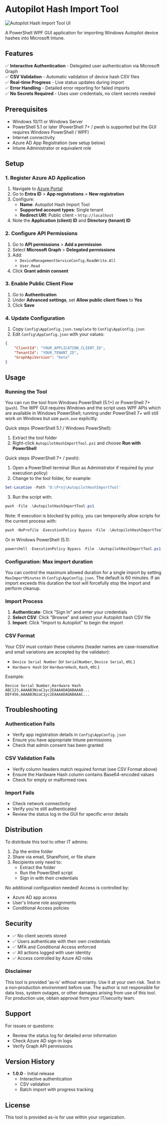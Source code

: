 # Autopilot Hash Import Tool
![Autopilot Hash Import Tool UI](./APHashImportTool.png)

A PowerShell WPF GUI application for importing Windows Autopilot device hashes into Microsoft Intune.

## Features

✅ **Interactive Authentication** - Delegated user authentication via Microsoft Graph  
✅ **CSV Validation** - Automatic validation of device hash CSV files  
✅ **Real-time Progress** - Live status updates during import  
✅ **Error Handling** - Detailed error reporting for failed imports  
✅ **No Secrets Required** - Uses user credentials, no client secrets needed

## Prerequisites

- Windows 10/11 or Windows Server
- PowerShell 5.1 or later (PowerShell 7+ / pwsh is supported but the GUI requires Windows PowerShell / WPF)
- Internet connectivity
- Azure AD App Registration (see setup below)
- Intune Administrator or equivalent role

## Setup

### 1. Register Azure AD Application

1. Navigate to [Azure Portal](https://portal.azure.com)
2. Go to **Entra ID** > **App registrations** > **New registration**
3. Configure:
   - **Name**: Autopilot Hash Import Tool
   - **Supported account types**: Single tenant
   - **Redirect URI**: Public client - `http://localhost`
4. Note the **Application (client) ID** and **Directory (tenant) ID**

### 2. Configure API Permissions

1. Go to **API permissions** > **Add a permission**
2. Select **Microsoft Graph** > **Delegated permissions**
3. Add:
   - `DeviceManagementServiceConfig.ReadWrite.All`
   - `User.Read`
4. Click **Grant admin consent**

### 3. Enable Public Client Flow

1. Go to **Authentication**
2. Under **Advanced settings**, set **Allow public client flows** to **Yes**
3. Click **Save**

### 4. Update Configuration

1. Copy `Config\AppConfig.json.template` to `Config\AppConfig.json`
2. Edit `Config\AppConfig.json` with your values:

```json
{
    "ClientId": "YOUR_APPLICATION_CLIENT_ID",
    "TenantId": "YOUR_TENANT_ID",
    "GraphApiVersion": "beta"
}
```

## Usage

### Running the Tool

You can run the tool from Windows PowerShell (5.1+) or PowerShell 7+ (`pwsh`). The WPF GUI requires Windows and the script uses WPF APIs which are available in Windows PowerShell; running under PowerShell 7+ will still work on Windows but use `pwsh.exe` explicitly.

Quick steps (PowerShell 5.1 / Windows PowerShell):

1. Extract the tool folder
2. Right-click `AutopilotHashImportTool.ps1` and choose **Run with PowerShell**

Quick steps (PowerShell 7+ / pwsh):

1. Open a PowerShell terminal (Run as Administrator if required by your execution policy)
2. Change to the tool folder, for example:

```powershell
Set-Location -Path 'D:\Proj\AutopilotHashImportTool'
```

3. Run the script with:

```powershell
pwsh -File .\AutopilotHashImportTool.ps1
```

Note: If execution is blocked by policy, you can temporarily allow scripts for the current process with:

```powershell
pwsh -NoProfile -ExecutionPolicy Bypass -File .\AutopilotHashImportTool.ps1
```

Or in Windows PowerShell (5.1):

```powershell
powershell -ExecutionPolicy Bypass -File .\AutopilotHashImportTool.ps1
```

### Configuration: Max import duration

You can control the maximum allowed duration for a single import by setting `MaxImportMinutes` in `Config\AppConfig.json`. The default is 60 minutes. If an import exceeds this duration the tool will forcefully stop the import and perform cleanup.

### Import Process

1. **Authenticate**: Click "Sign In" and enter your credentials
2. **Select CSV**: Click "Browse" and select your Autopilot hash CSV file
3. **Import**: Click "Import to Autopilot" to begin the import

### CSV Format

Your CSV must contain these columns (header names are case-insensitive and small variations are accepted by the validator):
- `Device Serial Number` (or `SerialNumber`, `Device Serial`, etc.)
- `Hardware Hash` (or `HardwareHash`, `Hash`, etc.)

Example:
```csv
Device Serial Number,Hardware Hash
ABC123,AAAAB3NzaC1yc2EAAAADAQABAAAB...
DEF456,AAAAB3NzaC1yc2EAAAADAQABAAAC...
```

## Troubleshooting

### Authentication Fails
- Verify app registration details in `Config\AppConfig.json`
- Ensure you have appropriate Intune permissions
- Check that admin consent has been granted

### CSV Validation Fails
- Verify column headers match required format (see CSV Format above)
- Ensure the Hardware Hash column contains Base64-encoded values
- Check for empty or malformed rows

### Import Fails
- Check network connectivity
- Verify you're still authenticated
- Review the status log in the GUI for specific error details

## Distribution

To distribute this tool to other IT admins:

1. Zip the entire folder
2. Share via email, SharePoint, or file share
3. Recipients only need to:
   - Extract the folder
   - Run the PowerShell script
   - Sign in with their credentials

No additional configuration needed! Access is controlled by:
- Azure AD app access
- User's Intune role assignments
- Conditional Access policies

## Security

- ✅ No client secrets stored
- ✅ Users authenticate with their own credentials
- ✅ MFA and Conditional Access enforced
- ✅ All actions logged with user identity
- ✅ Access controlled by Azure AD roles

### Disclaimer

This tool is provided 'as‑is' without warranty. Use it at your own risk. Test in a non‑production environment before use. The author is not responsible for data loss, system outages, or other damages arising from use of this tool. For production use, obtain approval from your IT/security team.

## Support

For issues or questions:
- Review the status log for detailed error information
- Check Azure AD sign-in logs
- Verify Graph API permissions

## Version History

- **1.0.0** - Initial release
  - Interactive authentication
  - CSV validation
  - Batch import with progress tracking

## License

This tool is provided as-is for use within your organization.

